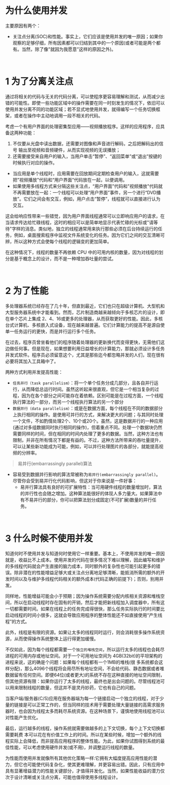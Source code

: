 &emsp;
# 为什么使用并发
主要原因有两个：
- 关注点分离(SOC)和性能。事实上，它们应该是使用并发的唯一原因；如果你观察的足够仔细，所有因素都可以归结到其中的一个原因(或者可能是两个都有。当然，除了像"就因为我愿意”这样的原因之外)。 

&emsp;
# 1 为了分离关注点 
通过将相关的代码与无关的代码分离，可以使程序更容易理解和测试，从而减少出错的可能性。即使一些功能区域中的操作需要在同一时刻发生的情况下，依旧可以使用并发分离不同的功能区域；若不显式地使用并发，就得编写一个任务切换框架，或者在操作中主动地调用一段不相关的代码。 

考虑一个有用户界面的处理密集型应用——视频播放程序。这样的应用程序，应具备这两种功能：
1. 不仅要从光盘中读出数据，还需要对图像和声音进行解码，之后把解码出的信号 输出至视频和音频硬件，从而实现视频的无误播放；
2. 还需要接受来自用户的输入，当用户单击“暂停”、“返回菜单”或“退出”按键的时候执行对应的操作。

- 当应用是单个线程时，应用需要在回放期间定期检查用户的输入，这就需要把"视频播放"代码和“用户界面”代码放在一起，以便调用。
- 如果使用多线程方式来分隔这些关注点，“用户界面”代码和"视频播放"代码就不再需要放在一起：一个线程可以处理“用户界面”事件，另一个进行“DVD播放”。它们之间会有交互，例如，用户点击“暂停”，线程就可以直接进行认为交互。 

这会给响应性带来一些错觉，因为用户界面线程通常可以立即响应用户的请求，在当请求传达给忙碌线程，这时的相应可以是简单地显示代表忙碌的光标或"请等待"字样的消息。类似地，独立的线程通常用来执行那些必须在后台持续运行的任务，例如，桌面搜索程序中监视文件系统变化的任务。因为它们之间的交互清晰可辨，所以这种方式会使每个线程的逻辑变的更加简单。 

在这种情况下，线程的数量不再依赖 CPU 中的可用内核的数量，因为对线程的划分是基于概念上的设计，而不是一种增加吞吐量的尝试。

&emsp;
# 2 为了性能
多处理器系统已经存在了几十年，但直到最近，它们也只在超级计算机、大型机和大型服务器系统中才能看到。然而，芯片制造商越来越倾向于多核芯片的设计，即在单个芯片上集成 2、4、16或更多的处理器，从而获取更好的性能。因此，多核台式计算机、多核嵌入式设备，现在越来越普遍。它们计算能力的提高不是源自使单一任务运行的更快，而是并行运行多个任务。

在过去，程序员曾坐看他们的程序随着处理器的更新换代而变得更快，无需他们这边做任何事。但是现在，如果想要利用日益增长的计算能力，那就必须设计多任务并发式软件。程序员必须留意这个，尤其是那些迄今都忽略并发的人们，现在很有必要将其加入工具箱中了。 

两种方式利用并发提高性能：
- `任务并行（task parallelism）`：将一个单个任务分成几部分，且各自并行运行，从而降低总运行时间。虽然这听起来很直观，但它是一个相当复杂的过程，因为在各个部分之间可能存在着依赖。区别可能是在过程方面，一个线程执行算法的一部分，而另一个线程执行算法的另一个部分
- `数据并行（data parallelism）`：或是在数据方面，每个线程在不同的数据部分上执行相同的操作。是使用可并行的方式，来解决更大的问题；与其同时处理一个文件，不如酌情处理2个、10个或20个。虽然，这是数据并行的一种应用(通过对多组数据同时执行相同的操作)，但着重点不同。处理一个数据块仍然需要同样的时间，但在相同的时间内处理了更多的数据。当然，这种方法也有限制，并非在所有情况下都是有益的。不过，这种方法所带来的吞吐量提升，可以让某些新功能成为可能，例如，可以并行处理图片的各部分，就能提高视频的分辨率。

>易并行(embarrassingly parallel)算法
- 容易受到数据并行影响的算法常被称为`易并行(embarrassingly parallel)`。尽管你会受到易并行化代码影响，但这对于你来说是一件好事：
    - 易并行算法具有良好的可扩展特性：当可用硬件线程的数量增加时，算法的并行性也会随之增加。这种算法能很好的体现人多力量大。如果算法中有不易并行的部分，你可以把算法划分成固定(不可扩展)数量的并行任务。


&emsp;
# 3 什么时候不使用并发
知道何时不使用并发与知道何时使用它一样重要。基本上，不使用并发的唯一原因就是，收益比不上成本。使用并发的代码在很多情况下难以理解，因此编写和维护的多线程代码就会产生直接的脑力成本，同时额外的复杂性也可能引起更多的错误。除非潜在的性能增益足够大或关注点分离地足够清晰，能抵消所需的额外的开发时间以及与维护多线程代码相关的额外成本(代码正确的前提下)；否则，别用并发。

同样地，性能增益可能会小于预期；因为操作系统需要分配内核相关资源和堆栈空间，所以在启动线程时存在固有的开销，然后才能把新线程加入调度器中，所有这一切都需要时间。如果在线程上的任务完成得很快，那么任务实际执行的时间要比启动线程的时间小很多，这就会导致应用程序的整体性能还不如直接使用“产生线程”的方式。 

此外，线程是有限的资源。如果让太多的线程同时运行，则会消耗很多操作系统资源，从而使得操作系统整体上运行得更加缓慢。

不仅如此，因为每个线程都需要一个`独立的堆栈空间`，所以运行太多的线程也会耗尽进程的可用内存或地址空间。对于一个可用地址空间为 4GB(32bit)的平坦架构的进程来说，这的确是个问题：如果每个线程都有一个1MB的堆栈(很 多系统都会这样分配)，那么4096个线程将会用尽所有地址空间，不会给代码、静态数据或者堆数据留有任何空间。即便64位(或者更大)的系统不存在这种直接的地址空间限制，但其他资源有限：如果你运行了太多的线程，最终也是出会问题的。尽管线程池可以用来限制线程的数量，但这并不是灵丹妙药，它也有自己的问题。 

当客户端/服务器(C/S)应用在服务器端为每一个链接启动一个独立的线程，对于少量的链接是可以正常工作的，但当同样的技术用于需要处理大量链接的高需求服务器时，也会因为线程太多而耗尽系统资源。在这种场景下，谨慎地使用线程池可以对性能产生优化。 

最后，运行越多的线程，操作系统就需要做越多的上下文切换，每个上下文切换都需要耗费 本可以花在有价值工作上的时间。所以在某些时候，增加一个额外的线程实际上会降低，而非提高应用程序的整体性能。为此，如果你试图得到系统的最佳性能，可以考虑使用硬件并发(或不用)，并调整运行线程的数量。 


为性能而使用并发就像所有其他优化策略一样:它拥有大幅度提高应用性能的潜力，但它也可能使代码复杂化，使其更难理解，并更容易出错。因此，只有应用中具有显著增益潜力的性能关键部分，才值得并发化。当然，如果性能收益的潜力仅次于设计清晰或关注点分离，可能也值得使用多线程设计。 